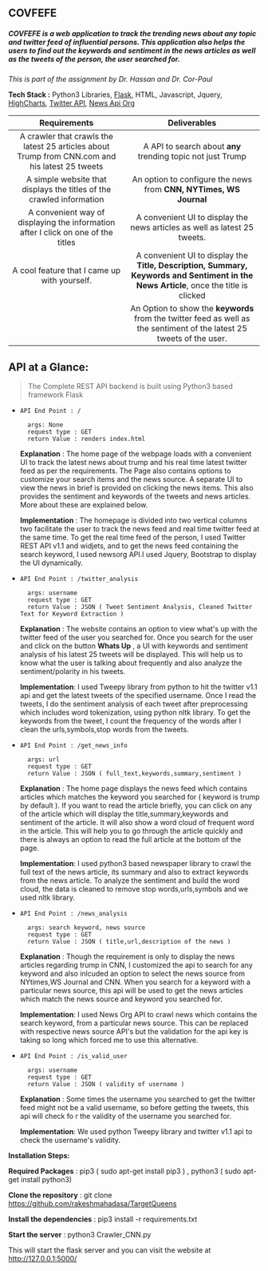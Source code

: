 ## COVFEFE
##### COVFEFE is a web application to track the trending news about any topic and twitter feed of influential persons. This application also helps the users to find out the keywords and sentiment in the news articles as well as the tweets of the person, the user searched for.

*This is part of the assignment by Dr. Hassan and Dr. Cor-Paul*

**Tech Stack :** Python3 Libraries, [Flask](flask.pocoo.org/docs/0.12/), HTML, Javascript, Jquery, [HighCharts](highcharts.com/), [Twitter API](https://developer.twitter.com), [News Api Org](https://newsapi.org/docs)


| Requirements        | Deliverables | 
|:-------------:|:-------------:|
| A crawler that crawls the latest 25 articles about Trump from CNN.com and his latest 25 tweets      | A API to search about **any** trending topic not just Trump |
| A simple website that displays the titles of the crawled information      | An option to configure the news from **CNN, NYTimes, WS Journal**      |
| A convenient way of displaying the information after I click on one of the titles | A convenient UI to display the news articles as well as latest 25 tweets.      |
| A cool feature that I came up with yourself.| A convenient UI to display the **Title, Description, Summary, Keywords and Sentiment in the News Article**, once the title is clicked      |
||An Option to show the **keywords** from the twitter feed as well as the sentiment of the latest 25 tweets of the user.|



API at a Glance:
---------
<blockquote>The Complete REST API backend is built using Python3 based framework Flask</blockquote>


- ``API End Point : / ``

		args: None
        request type : GET
        return Value : renders index.html
	**Explanation** : The home page of the webpage loads with a convenient UI to track the latest news about trump and his real time latest twitter feed as per the requirements. The Page also contains options to customize your search items and the news source. A separate UI to view the news in brief is provided on clicking the news items. This also provides the sentiment and keywords of the tweets and news articles. More about these are explained below.
    
    **Implementation** : The homepage is divided into two vertical columns two facilitate the user to track the news feed and real time twitter feed at the same time. To get the real time feed of the person, I used Twitter REST API v1.1 and widjets, and to get the news feed containing the search keyword, I used newsorg API.I used Jquery, Bootstrap to display the UI dynamically.  

- ``API End Point : /twitter_analysis``

		args: username 
        request type : GET
        return Value : JSON ( Tweet Sentiment Analysis, Cleaned Twitter Text for Keyword Extraction )
	**Explanation** : The website contains an option to view what's up with the twitter feed of the user you searched for. Once you search for the user and click on the button **Whats Up** , a UI with keywords and sentiment analysis of his latest 25 tweets will be displayed. This will help us to know what the user is talking about frequently and also analyze the sentiment/polarity in his tweets.
	
    **Implementation**: I used Tweepy library from python to hit the twitter v1.1 api and get the latest tweets of the specified username. Once I read the tweets, I do the sentiment analysis of each tweet after preprocessing which includes word tokenization, using python nltk library. To get the keywords from the tweet, I count the frequency of the words after I clean the urls,symbols,stop words from the tweets. 

- ``API End Point : /get_news_info``

		args: url  
        request type : GET
        return Value : JSON ( full_text,keywords,summary,sentiment )
	**Explanation** : The home page displays the news feed which contains articles which matches the keyword you searched for ( keyword is trump by default ). If you want to read the article briefly, you can click on any of the article which will display the title,summary,keywords and sentiment of the article. It will also show a word cloud of frequent word in the article. This will help you to go through the article quickly and there is always an option to read the full article at the bottom of the page.
    
    **Implementation**: I used python3 based newspaper library to crawl the full text of the news article, its summary and also to extract keywords from the news article. To analyze the sentiment and build the word cloud, the data is cleaned to remove stop words,urls,symbols and we used nltk library.

- ``API End Point : /news_analysis``

		args: search keyword, news source  
        request type : GET
        return Value : JSON ( title,url,description of the news )
	**Explanation** : Though the requirement is only to display the news articles regarding trump in CNN, I customized the api to search for any keyword and also inlcuded an option to select the news source from NYtimes,WS Journal and CNN. When you search for a keyword with a particular news source, this api will be used to get the news articles which match the news source and keyword you searched for.
    
    **Implementation**: I used News Org API to crawl news which contains the search keyword, from a particular news source. This can be replaced with respective news source API's but the validation for the api key is taking so long which forced me to use this alternative. 
    
- ``API End Point : /is_valid_user``

		args: username
        request type : GET
        return Value : JSON ( validity of username )
	**Explanation** : Some times the username you searched to get the twitter feed might not be a valid username, so before getting the tweets, this api will check fo r the validity of the username you searched for.
    
    **Implementation**: We used python Tweepy library and twitter v1.1 api to check the username's validity. 
        

**Installation Steps:**

**Required Packages** : pip3 ( sudo apt-get install pip3 ) , python3 ( sudo apt-get install python3)

**Clone the repository** : git clone https://github.com/rakeshmahadasa/TargetQueens

**Install the dependencies** : pip3 install -r requirements.txt

**Start the server** : python3 Crawler_CNN.py

This will start the flask server and you can visit the website at http://127.0.0.1:5000/ 








   
    


